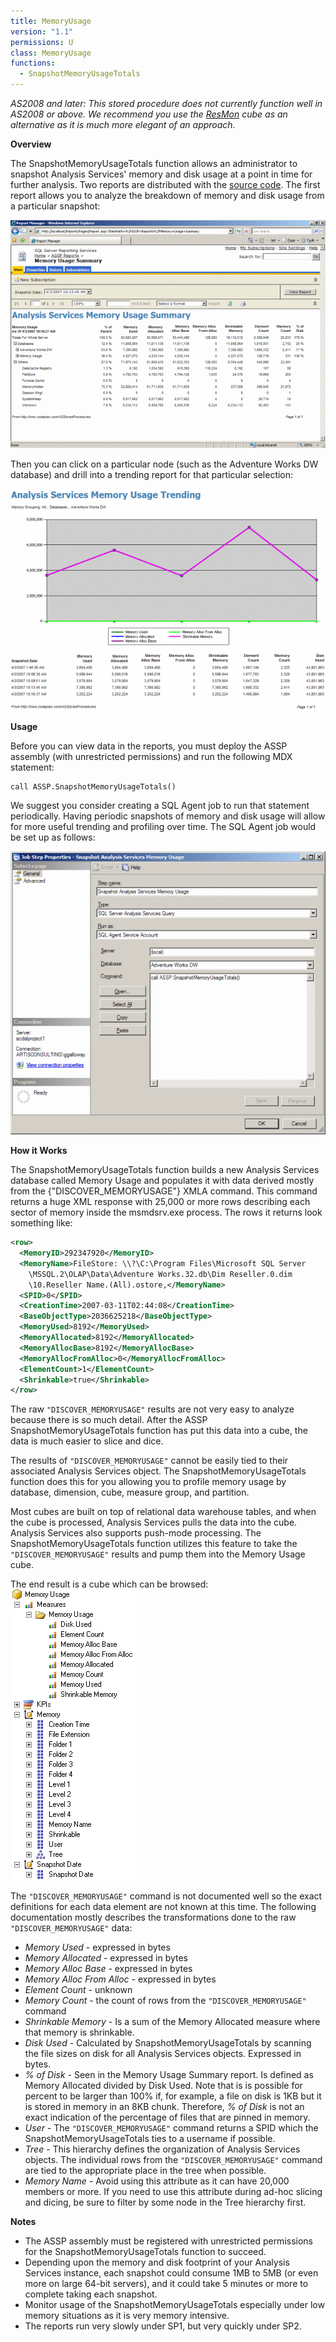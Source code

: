 ```yaml
---
title: MemoryUsage
version: "1.1"
permissions: U
class: MemoryUsage
functions:
  - SnapshotMemoryUsageTotals
---
```


_AS2008 and later: This stored procedure does not currently function well in AS2008 or above. We recommend you use the [ResMon](http://sqlsrvanalysissrvcs.codeplex.com/wikipage?title=ResMon%20Cube%20Documentation) cube as an alternative as it is much more elegant of an approach._

**Overview**

The SnapshotMemoryUsageTotals function allows an administrator to snapshot Analysis Services' memory and disk usage at a point in time for further analysis. Two reports are distributed with the [source code](https://github.com/ASStoredProcedures/ASStoredProcedures). The first report allows you to analyze the breakdown of memory and disk usage from a particular snapshot:

![](MemoryUsage_SummaryReportThumbnail.gif)

Then you can click on a particular node (such as the Adventure Works DW database) and drill into a trending report for that particular selection:

![](MemoryUsage_TrendingReportThumbnail.gif)


**Usage**

Before you can view data in the reports, you must deploy the ASSP assembly (with unrestricted permissions) and run the following MDX statement:

```raw
call ASSP.SnapshotMemoryUsageTotals()
```
We suggest you consider creating a SQL Agent job to run that statement periodically. Having periodic snapshots of memory and disk usage will allow for more useful trending and profiling over time. The SQL Agent job would be set up as follows:

![](MemoryUsage_SQLAgentJob.gif)


**How it Works**

The SnapshotMemoryUsageTotals function builds a new Analysis Services database called Memory Usage and populates it with data derived mostly from the {"DISCOVER_MEMORYUSAGE"} XMLA command. This command returns a huge XML response with 25,000 or more rows describing each sector of memory inside the msmdsrv.exe process. The rows it returns look something like:

```xml
<row>
  <MemoryID>292347920</MemoryID> 
  <MemoryName>FileStore: \\?\C:\Program Files\Microsoft SQL Server
    \MSSQL.2\OLAP\Data\Adventure Works.32.db\Dim Reseller.0.dim
    \10.Reseller Name.(All).ostore,</MemoryName> 
  <SPID>0</SPID> 
  <CreationTime>2007-03-11T02:44:08</CreationTime> 
  <BaseObjectType>2036625218</BaseObjectType> 
  <MemoryUsed>8192</MemoryUsed> 
  <MemoryAllocated>8192</MemoryAllocated> 
  <MemoryAllocBase>8192</MemoryAllocBase> 
  <MemoryAllocFromAlloc>0</MemoryAllocFromAlloc> 
  <ElementCount>1</ElementCount> 
  <Shrinkable>true</Shrinkable>
</row>
```

The raw ```"DISCOVER_MEMORYUSAGE"``` results are not very easy to analyze because there is so much detail. After the ASSP SnapshotMemoryUsageTotals function has put this data into a cube, the data is much easier to slice and dice.

The results of ```"DISCOVER_MEMORYUSAGE"``` cannot be easily tied to their associated Analysis Services object. The SnapshotMemoryUsageTotals function does this for you allowing you to profile memory usage by database, dimension, cube, measure group, and partition.

Most cubes are built on top of relational data warehouse tables, and when the cube is processed, Analysis Services pulls the data into the cube. Analysis Services also supports push-mode processing. The SnapshotMemoryUsageTotals function utilizes this feature to take the ```"DISCOVER_MEMORYUSAGE"``` results and pump them into the Memory Usage cube.

The end result is a cube which can be browsed:
![](MemoryUsage_BrowseCube.gif)

The ```"DISCOVER_MEMORYUSAGE"``` command is not documented well so the exact definitions for each data element are not known at this time. The following documentation mostly describes the transformations done to the raw ```"DISCOVER_MEMORYUSAGE"``` data:

* _Memory Used_ - expressed in bytes
* _Memory Allocated_ - expressed in bytes
* _Memory Alloc Base_ - expressed in bytes
* _Memory Alloc From Alloc_ - expressed in bytes
* _Element Count_ - unknown
* _Memory Count_ - the count of rows from the ```"DISCOVER_MEMORYUSAGE"``` command
* _Shrinkable Memory_ - Is a sum of the Memory Allocated measure where that memory is shrinkable.
* _Disk Used_ - Calculated by SnapshotMemoryUsageTotals by scanning the file sizes on disk for all Analysis Services objects. Expressed in bytes.
* _% of Disk_ - Seen in the Memory Usage Summary report. Is defined as Memory Allocated divided by Disk Used. Note that is is possible for percent to be larger than 100% if, for example, a file on disk is 1KB but it is stored in memory in an 8KB chunk. Therefore, _% of Disk_ is not an exact indication of the percentage of files that are pinned in memory.
* _User_ - The ```"DISCOVER_MEMORYUSAGE"``` command returns a SPID which the SnapshotMemoryUsageTotals ties to a username if possible.
* _Tree_ - This hierarchy defines the organization of Analysis Services objects. The individual rows from the ```"DISCOVER_MEMORYUSAGE"``` command are tied to the appropriate place in the tree when possible.
* _Memory Name_ - Avoid using this attribute as it can have 20,000 members or more. If you need to use this attribute during ad-hoc slicing and dicing, be sure to filter by some node in the Tree hierarchy first.


**Notes**

* The ASSP assembly must be registered with unrestricted permissions for the SnapshotMemoryUsageTotals function to succeed.
* Depending upon the memory and disk footprint of your Analysis Services instance, each snapshot could consume 1MB to 5MB (or even more on large 64-bit servers), and it could take 5 minutes or more to complete taking each snapshot.
* Monitor usage of the SnapshotMemoryUsageTotals especially under low memory situations as it is very memory intensive.
* The reports run very slowly under SP1, but very quickly under SP2.

